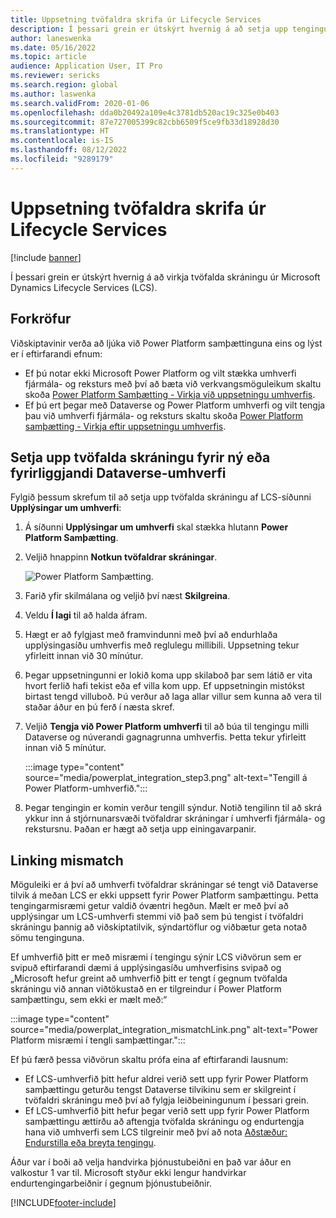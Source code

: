 ```yaml
---
title: Uppsetning tvöfaldra skrifa úr Lifecycle Services
description: Í þessari grein er útskýrt hvernig á að setja upp tengingu tvöfaldrar skráningar úr Microsoft Dynamics Lifecycle Services (LCS).
author: laneswenka
ms.date: 05/16/2022
ms.topic: article
audience: Application User, IT Pro
ms.reviewer: sericks
ms.search.region: global
ms.author: laswenka
ms.search.validFrom: 2020-01-06
ms.openlocfilehash: dda0b20492a109e4c3781db520ac19c325e0b403
ms.sourcegitcommit: 87e727005399c82cbb6509f5ce9fb33d18928d30
ms.translationtype: HT
ms.contentlocale: is-IS
ms.lasthandoff: 08/12/2022
ms.locfileid: "9289179"
---
```

# <a name="dual-write-setup-from-lifecycle-services"></a>Uppsetning tvöfaldra skrifa úr Lifecycle Services

[!include [banner](../../includes/banner.md)]



Í þessari grein er útskýrt hvernig á að virkja tvöfalda skráningu úr Microsoft Dynamics Lifecycle Services (LCS).

## <a name="prerequisites"></a>Forkröfur

Viðskiptavinir verða að ljúka við Power Platform samþættinguna eins og lýst er í eftirfarandi efnum:

- Ef þú notar ekki Microsoft Power Platform og vilt stækka umhverfi fjármála- og reksturs með því að bæta við verkvangsmöguleikum skaltu skoða [Power Platform Samþætting - Virkja við uppsetningu umhverfis](../../power-platform/enable-power-platform-integration.md#enable-during-deploy).
- Ef þú ert þegar með Dataverse og Power Platform umhverfi og vilt tengja þau við umhverfi fjármála- og reksturs skaltu skoða [Power Platform samþætting - Virkja eftir uppsetningu umhverfis](../../power-platform/enable-power-platform-integration.md#enable-after-deploy).

## <a name="set-up-dual-write-for-new-or-existing-dataverse-environments"></a>Setja upp tvöfalda skráningu fyrir ný eða fyrirliggjandi Dataverse-umhverfi

Fylgið þessum skrefum til að setja upp tvöfalda skráningu af LCS-síðunni **Upplýsingar um umhverfi**:

1. Á síðunni **Upplýsingar um umhverfi** skal stækka hlutann **Power Platform Samþætting**.

2. Veljið hnappinn **Notkun tvöfaldrar skráningar**.

    ![Power Platform Samþætting.](media/powerplat_integration_step2.png)

3. Farið yfir skilmálana og veljið því næst **Skilgreina**.

4. Veldu **Í lagi** til að halda áfram.

5. Hægt er að fylgjast með framvindunni með því að endurhlaða upplýsingasíðu umhverfis með reglulegu millibili. Uppsetning tekur yfirleitt innan við 30 mínútur.  

6. Þegar uppsetningunni er lokið koma upp skilaboð þar sem látið er vita hvort ferlið hafi tekist eða ef villa kom upp. Ef uppsetningin mistókst birtast tengd villuboð. Þú verður að laga allar villur sem kunna að vera til staðar áður en þú ferð í næsta skref.

7. Veljið **Tengja við Power Platform umhverfi** til að búa til tengingu milli Dataverse og núverandi gagnagrunna umhverfis. Þetta tekur yfirleitt innan við 5 mínútur.

    :::image type="content" source="media/powerplat_integration_step3.png" alt-text="Tengill á Power Platform-umhverfið.":::

8. Þegar tengingin er komin verður tengill sýndur. Notið tengilinn til að skrá ykkur inn á stjórnunarsvæði tvöfaldrar skráningar í umhverfi fjármála- og rekstursnu. Þaðan er hægt að setja upp einingavarpanir.

## <a name="linking-mismatch"></a>Linking mismatch

Möguleiki er á því að umhverfi tvöfaldrar skráningar sé tengt við Dataverse tilvik á meðan LCS er ekki uppsett fyrir Power Platform samþættingu. Þetta tengingarmisræmi getur valdið óvæntri hegðun. Mælt er með því að upplýsingar um LCS-umhverfi stemmi við það sem þú tengist í tvöfaldri skráningu þannig að viðskiptatilvik, sýndartöflur og viðbætur geta notað sömu tenginguna.

Ef umhverfið þitt er með misræmi í tengingu sýnir LCS viðvörun sem er svipuð eftirfarandi dæmi á upplýsingasíðu umhverfisins svipað og „Microsoft hefur greint að umhverfið þitt er tengt í gegnum tvöfalda skráningu við annan viðtökustað en er tilgreindur í Power Platform samþættingu, sem ekki er mælt með:“

:::image type="content" source="media/powerplat_integration_mismatchLink.png" alt-text="Power Platform misræmi í tengli samþættingar.":::

Ef þú færð þessa viðvörun skaltu prófa eina af eftirfarandi lausnum:

- Ef LCS-umhverfið þitt hefur aldrei verið sett upp fyrir Power Platform samþættingu geturðu tengst Dataverse tilvikinu sem er skilgreint í tvöfaldri skráningu með því að fylgja leiðbeiningunum í þessari grein.
- Ef LCS-umhverfið þitt hefur þegar verið sett upp fyrir Power Platform samþættingu ættirðu að aftengja tvöfalda skráningu og endurtengja hana við umhverfi sem LCS tilgreinir með því að nota [Aðstæður: Endurstilla eða breyta tengingu](relink-environments.md#scenario-reset-or-change-linking).

Áður var í boði að velja handvirka þjónustubeiðni en það var áður en valkostur 1 var til.  Microsoft styður ekki lengur handvirkar endurtengingarbeiðnir í gegnum þjónustubeiðnir.

[!INCLUDE[footer-include](../../../../includes/footer-banner.md)]

